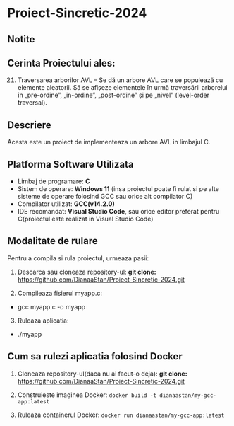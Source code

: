 # Proiect-Sincretic-2024

## Notite
## Cerinta Proiectului ales:
21. Traversarea arborilor AVL – Se dă un arbore AVL care se populează cu elemente
aleatorii. Să se afișeze elementele în urmă traversării arborelui în „pre-ordine”,
„in-ordine”, „post-ordine” și pe „nivel” (level-order traversal).

## Descriere
Acesta este un proiect de implementeaza un arbore AVL in limbajul C.

## Platforma Software Utilizata
- Limbaj de programare: **C**
- Sistem de operare: **Windows 11** (insa proiectul poate fi rulat si pe alte sisteme de operare folosind GCC sau orice alt compilator C)
- Compilator utilizat: **GCC(v14.2.0)**
- IDE recomandat:  **Visual Studio Code**, sau orice editor preferat pentru C(proiectul este realizat in Visual Studio Code)

## Modalitate de rulare 
Pentru a compila si rula proiectul, urmeaza pasii:

1. Descarca sau cloneaza repository-ul:
  **git clone:** <https://github.com/DianaaStan/Proiect-Sincretic-2024.git>

 2. Compileaza fisierul myapp.c:
 - gcc myapp.c -o myapp

 3. Ruleaza aplicatia: 
 - ./myapp

## Cum sa rulezi aplicatia folosind Docker



1. Cloneaza repository-ul(daca nu ai facut-o deja):
**git clone:** <https://github.com/DianaaStan/Proiect-Sincretic-2024.git>

2. Construieste imaginea Docker: 
```docker build -t dianaastan/my-gcc-app:latest```

3. Ruleaza containerul Docker:
```docker run dianaastan/my-gcc-app:latest```

 